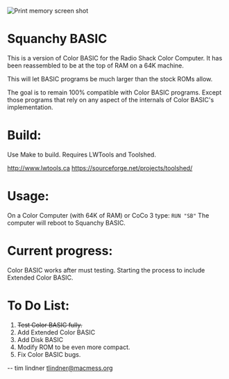 ![Print memory screen shot](https://user-images.githubusercontent.com/3808/131069348-f74a8ee2-414b-41bf-a1ec-1d5e8fbf3736.png)

Squanchy BASIC
==============
This is a version of Color BASIC for the Radio Shack Color Computer. It has been reassembled to be at the top of RAM on a 64K machine.

This will let BASIC programs be much larger than the stock ROMs allow.

The goal is to remain 100% compatible with Color BASIC programs. Except those programs that rely on any aspect of the internals of Color BASIC's implementation.

Build:
======
Use Make to build. Requires LWTools and Toolshed.

http://www.lwtools.ca
https://sourceforge.net/projects/toolshed/

Usage:
======
On a Color Computer (with 64K of RAM) or CoCo 3 type:
```RUN "SB"```
The computer will reboot to Squanchy BASIC.

Current progress:
=================
Color BASIC works after must testing. Starting the process to include Extended Color BASIC.

To Do List:
===========
1. ~~Test Color BASIC fully.~~
2. Add Extended Color BASIC
3. Add Disk BASIC
4. Modify ROM to be even more compact.
5. Fix Color BASIC bugs.


--
tim lindner
tlindner@macmess.org
